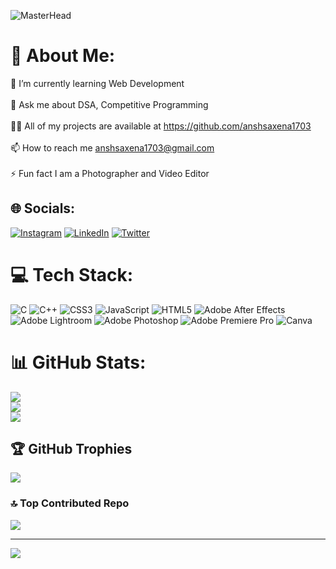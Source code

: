 ![MasterHead](https://miro.medium.com/v2/resize:fit:1100/1*-ntL3Dsvc-dJ5cLGRtSuEw.gif)
# 💫 About Me:
🌱 I’m currently learning Web Development<br><br>💬 Ask me about DSA, Competitive Programming<br><br>👨‍💻 All of my projects are available at https://github.com/anshsaxena1703<br><br>📫 How to reach me anshsaxena1703@gmail.com<br><br>⚡ Fun fact I am a Photographer and Video Editor<br>


## 🌐 Socials:
[![Instagram](https://img.shields.io/badge/Instagram-%23E4405F.svg?logo=Instagram&logoColor=white)](https://instagram.com/anshsaxena1703) [![LinkedIn](https://img.shields.io/badge/LinkedIn-%230077B5.svg?logo=linkedin&logoColor=white)](https://linkedin.com/in/https://www.linkedin.com/in/ansh-saxena-7b1938225/) [![Twitter](https://img.shields.io/badge/Twitter-%231DA1F2.svg?logo=Twitter&logoColor=white)](https://twitter.com/anshsaxena1703) 

# 💻 Tech Stack:
![C](https://img.shields.io/badge/c-%2300599C.svg?style=flat&logo=c&logoColor=white) ![C++](https://img.shields.io/badge/c++-%2300599C.svg?style=flat&logo=c%2B%2B&logoColor=white) ![CSS3](https://img.shields.io/badge/css3-%231572B6.svg?style=flat&logo=css3&logoColor=white) ![JavaScript](https://img.shields.io/badge/javascript-%23323330.svg?style=flat&logo=javascript&logoColor=%23F7DF1E) ![HTML5](https://img.shields.io/badge/html5-%23E34F26.svg?style=flat&logo=html5&logoColor=white) ![Adobe After Effects](https://img.shields.io/badge/Adobe%20After%20Effects-9999FF.svg?style=flat&logo=Adobe%20After%20Effects&logoColor=white) ![Adobe Lightroom](https://img.shields.io/badge/Adobe%20Lightroom-31A8FF.svg?style=flat&logo=Adobe%20Lightroom&logoColor=white) ![Adobe Photoshop](https://img.shields.io/badge/adobephotoshop-%2331A8FF.svg?style=flat&logo=adobephotoshop&logoColor=white) ![Adobe Premiere Pro](https://img.shields.io/badge/Adobe%20Premiere%20Pro-9999FF.svg?style=flat&logo=Adobe%20Premiere%20Pro&logoColor=white) ![Canva](https://img.shields.io/badge/Canva-%2300C4CC.svg?style=flat&logo=Canva&logoColor=white)
# 📊 GitHub Stats:
![](https://github-readme-stats.vercel.app/api?username=anshsaxena1703&theme=dark&hide_border=false&include_all_commits=false&count_private=false)<br/>
![](https://github-readme-streak-stats.herokuapp.com/?user=anshsaxena1703&theme=dark&hide_border=false)<br/>
![](https://github-readme-stats.vercel.app/api/top-langs/?username=anshsaxena1703&theme=dark&hide_border=false&include_all_commits=false&count_private=false&layout=compact)

## 🏆 GitHub Trophies
![](https://github-profile-trophy.vercel.app/?username=anshsaxena1703&theme=radical&no-frame=false&no-bg=false&margin-w=4)

### 🔝 Top Contributed Repo
![](https://github-contributor-stats.vercel.app/api?username=anshsaxena1703&limit=5&theme=dark&combine_all_yearly_contributions=true)

---
[![](https://visitcount.itsvg.in/api?id=anshsaxena1703&icon=0&color=0)](https://visitcount.itsvg.in)

<!-- Proudly created with GPRM ( https://gprm.itsvg.in ) -->
